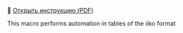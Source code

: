 📄 [Открыть инструкцию (PDF)]([docs/instruction.pdf](https://github.com/olodenm/ako/blob/formatting_tables_vba/macros.pdf))

This macro performs automation in tables of the iiko format
